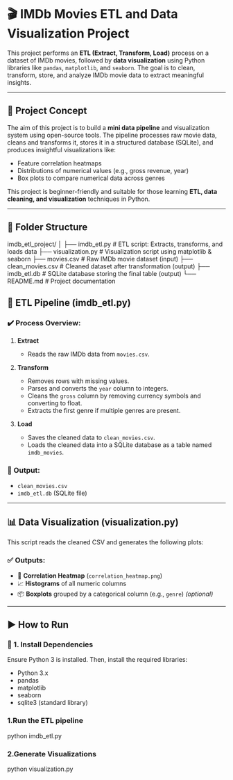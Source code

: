 # 🎬 IMDb Movies ETL and Data Visualization Project

This project performs an **ETL (Extract, Transform, Load)** process on a dataset of IMDb movies, followed by **data visualization** using Python libraries like `pandas`, `matplotlib`, and `seaborn`. The goal is to clean, transform, store, and analyze IMDb movie data to extract meaningful insights.

---

## 🧠 Project Concept

The aim of this project is to build a **mini data pipeline** and visualization system using open-source tools. The pipeline processes raw movie data, cleans and transforms it, stores it in a structured database (SQLite), and produces insightful visualizations like:

- Feature correlation heatmaps  
- Distributions of numerical values (e.g., gross revenue, year)  
- Box plots to compare numerical data across genres  

This project is beginner-friendly and suitable for those learning **ETL, data cleaning, and visualization** techniques in Python.

---

## 📁 Folder Structure
imdb_etl_project/
│
├── imdb_etl.py # ETL script: Extracts, transforms, and loads data
├── visualization.py # Visualization script using matplotlib & seaborn
├── movies.csv # Raw IMDb movie dataset (input)
├── clean_movies.csv # Cleaned dataset after transformation (output)
├── imdb_etl.db # SQLite database storing the final table (output)
└── README.md # Project documentation


## 🔁 ETL Pipeline (imdb_etl.py)

### ✔️ Process Overview:
1. **Extract**  
   - Reads the raw IMDb data from `movies.csv`.

2. **Transform**
   - Removes rows with missing values.
   - Parses and converts the `year` column to integers.
   - Cleans the `gross` column by removing currency symbols and converting to float.
   - Extracts the first genre if multiple genres are present.

3. **Load**
   - Saves the cleaned data to `clean_movies.csv`.
   - Loads the cleaned data into a SQLite database as a table named `imdb_movies`.

### 📌 Output:
- `clean_movies.csv`
- `imdb_etl.db` (SQLite file)

---

## 📊 Data Visualization (visualization.py)

This script reads the cleaned CSV and generates the following plots:

### ✅ Outputs:
- 🔗 **Correlation Heatmap** (`correlation_heatmap.png`)  
- 📈 **Histograms** of all numeric columns  
- 📦 **Boxplots** grouped by a categorical column (e.g., `genre`) *(optional)*

---

## ▶️ How to Run

### 🐍 1. Install Dependencies

Ensure Python 3 is installed. Then, install the required libraries:
- Python 3.x
- pandas
- matplotlib
- seaborn
- sqlite3 (standard library)

### 1.Run the ETL pipeline
python imdb_etl.py

### 2.Generate Visualizations
python visualization.py


